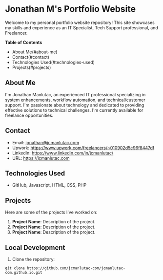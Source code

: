 # Jonathan M's Portfolio Website
Welcome to my personal portfolio website repository! This site showcases my skills and experience as an IT Specialist, Tech Support professional, and Freelancer.

**Table of Contents**
- About Me(#about-me)
- Contact(#contact)
- Technologies Used(#technologies-used)
- Projects(#projects)  <!-- Added Projects section -->

## About Me
I'm Jonathan Manlutac, an experienced IT professional specializing in system enhancements, workflow automation, and technical/customer support. I'm passionate about technology and dedicated to providing effective solutions to technical challenges.  I'm currently available for freelance opportunities.

## Contact
- Email: jonathan@jcmanlutac.com
- Upwork: https://www.upwork.com/freelancers/~010902d5c96f8447df
- LinkedIn: https://www.linkedin.com/in/jcmanlutac/
- URL: https://jcmanlutac.com

## Technologies Used
- GitHub, Javascript, HTML, CSS, PHP

## Projects
Here are some of the projects I've worked on:

1. **Project Name**: Description of the project.
2. **Project Name**: Description of the project.
3. **Project Name**: Description of the project.

## Local Development
1. Clone the repository:
   
`git clone https://github.com/jcmanlutac-com/jcmanlutac-com.github.io.git`